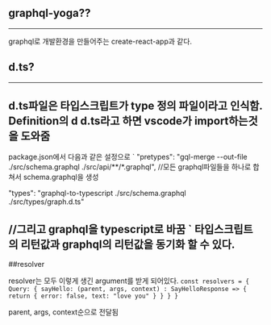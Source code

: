## graphql-yoga??
-------------------
graphql로 개발환경을 만들어주는 create-react-app과 같다.


## d.ts?
-----------
d.ts파일은 타입스크립트가 type 정의 파일이라고 인식함. Definition의 d
d.ts라고 하면 vscode가 import하는것을 도와줌
---

package.json에서 다음과 같은 설정으로
`
"pretypes": "gql-merge --out-file ./src/schema.graphql ./src/api/**/*.graphql",
//모든 graphql파일들을 하나로 합쳐서 schema.graphql을 생성

"types": "graphql-to-typescript ./src/schema.graphql ./src/types/graph.d.ts"

//그리고 graphql을 typescript로 바꿈
`
타입스크립트의 리턴값과 graphql의 리턴값을 동기화 할 수 있다.
---

##resolver

resolver는 모두 이렇게 생긴 argument를 받게 되어있다.
`
const resolvers = {
    Query: {
        sayHello: (parent, args, context) : SayHelloResponse => {
            return {
                error: false,
                text: "love you"
            }
        }
    }
}
`

parent, args, context순으로 전달됨